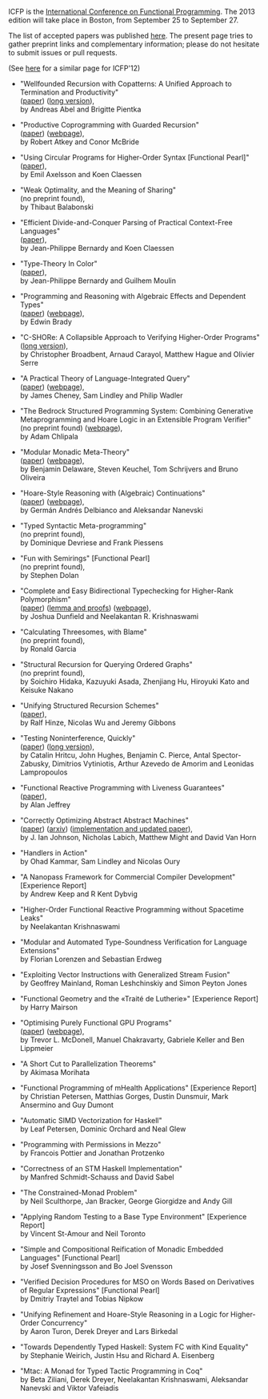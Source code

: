 ICFP is the [International Conference on Functional Programming](http://icfpconference.org/).
The 2013 edition will take place in Boston, from September 25 to September 27.

The list of accepted papers was published [here](http://icfpconference.org/icfp2013/accepted.html). The present page tries to gather preprint links and complementary information; please do not hesitate to submit issues or pull requests.

(See [here](https://github.com/technogeeky/icfp12-paper-links) for a similar page for ICFP'12)

- "Wellfounded Recursion with Copatterns: A Unified Approach to Termination and Productivity"  
  ([paper](http://www.cs.mcgill.ca/~bpientka/papers/icfp13.pdf))
  ([long version](http://www.tcs.ifi.lmu.de/~abel/icfp13-long.pdf)),  
  by Andreas Abel and Brigitte Pientka

- "Productive Coprogramming with Guarded Recursion"  
  ([paper](http://bentnib.org/productive.pdf))
  ([webpage](http://bentnib.org/posts/2013-03-29-productive-coprogramming.html)),  
  by Robert Atkey and Conor McBride

- "Using Circular Programs for Higher-Order Syntax [Functional Pearl]"  
  ([paper](http://www.cse.chalmers.se/~emax/documents/axelsson2013using_DRAFT.pdf)),  
  by Emil Axelsson and Koen Claessen

- "Weak Optimality, and the Meaning of Sharing"  
  (no preprint found),  
  by Thibaut Balabonski

- "Efficient Divide-and-Conquer Parsing of Practical Context-Free Languages"  
  ([paper](http://www.cse.chalmers.se/~bernardy/PP.pdf)),  
  by Jean-Philippe Bernardy and Koen Claessen

- "Type-Theory In Color"  
  ([paper](http://www.cse.chalmers.se/~bernardy/CCCC.pdf)),  
  by Jean-Philippe Bernardy and Guilhem Moulin

- "Programming and Reasoning with Algebraic Effects and Dependent Types"  
  ([paper](http://www.cs.st-andrews.ac.uk/~eb/drafts/effects.pdf))
  ([webpage](http://edwinb.wordpress.com/2013/03/28/programming-and-reasoning-with-algebraic-effects-and-dependent-types/)),  
   by Edwin Brady

- "C-SHORe: A Collapsible Approach to Verifying Higher-Order Programs"  
  ([long version](http://www.cs.rhul.ac.uk/~hague/files/papers/icfp13-long.pdf)),  
  by Christopher Broadbent, Arnaud Carayol, Matthew Hague and Olivier Serre

- "A Practical Theory of Language-Integrated Query"  
  ([paper](http://homepages.inf.ed.ac.uk/jcheney/linq/linq.pdf))
  ([webpage](http://homepages.inf.ed.ac.uk/jcheney/linq/)),  
  by James Cheney, Sam Lindley and Philip Wadler

- "The Bedrock Structured Programming System: Combining Generative Metaprogramming and Hoare Logic in an Extensible Program Verifier"  
  (no preprint found)
  ([webpage](http://adam.chlipala.net/papers/BedrockICFP13/)),  
  by Adam Chlipala

- "Modular Monadic Meta-Theory"  
  ([paper](http://ropas.snu.ac.kr/%7Ebruno/papers/3MT.pdf))
  ([webpage](http://www.cs.utexas.edu/~bendy/3MT/)),  
  by Benjamin Delaware, Steven Keuchel, Tom Schrijvers and Bruno Oliveira

- "Hoare-Style Reasoning with (Algebraic) Continuations"  
  ([paper](http://software.imdea.org/~germand/pubs/httcc-ext.pdf))
  ([webpage](http://software.imdea.org/~germand/HTTcc/)),  
  by Germán Andrés Delbianco and Aleksandar Nanevski

- "Typed Syntactic Meta-programming"  
  (no preprint found),  
  by Dominique Devriese and Frank Piessens

- "Fun with Semirings" [Functional Pearl]  
  (no preprint found),  
  by Stephen Dolan

- "Complete and Easy Bidirectional Typechecking for Higher-Rank Polymorphism"  
  ([paper](http://www.cs.cmu.edu/~joshuad/papers/bidir/Dunfield13_bidir_submitted.pdf))
  ([lemma and proofs](http://www.cs.cmu.edu/~joshuad/papers/bidir/Dunfield13_bidir_submitted_proofs.pdf))
  ([webpage](http://www.cs.cmu.edu/~joshuad/papers/bidir/)),  
  by Joshua Dunfield and Neelakantan R. Krishnaswami

- "Calculating Threesomes, with Blame"  
  (no preprint found),  
  by Ronald Garcia

- "Structural Recursion for Querying Ordered Graphs"  
  (no preprint found),  
  by Soichiro Hidaka, Kazuyuki Asada, Zhenjiang Hu, Hiroyuki Kato and Keisuke Nakano

- "Unifying Structured Recursion Schemes"  
  ([paper](http://www.cs.ox.ac.uk/people/jeremy.gibbons/publications/urs.pdf)),  
  by Ralf Hinze, Nicolas Wu and Jeremy Gibbons

- "Testing Noninterference, Quickly"  
  ([paper](http://research.microsoft.com/en-us/people/dimitris/safeqc-picopaper.pdf))
  ([long version](http://www.crash-safe.org/sites/default/files/testing-noninterference-draft-full_0.pdf)),  
  by Catalin Hritcu, John Hughes, Benjamin C. Pierce, Antal Spector-Zabusky, Dimitrios Vytiniotis, Arthur Azevedo de Amorim and Leonidas Lampropoulos

- "Functional Reactive Programming with Liveness Guarantees"  
  ([paper](http://ect.bell-labs.com/who/ajeffrey/papers/icfp13.pdf)),  
   by Alan Jeffrey

- "Correctly Optimizing Abstract Abstract Machines"  
  ([paper](http://www.ccs.neu.edu/home/ianj/coaam-draft.pdf))
  ([arxiv](http://arxiv.org/abs/1211.3722))
  ([implementation and updated paper](https://github.com/dvanhorn/oaam)),  
  by J. Ian Johnson, Nicholas Labich, Matthew Might and David Van Horn

- "Handlers in Action"  
  by Ohad Kammar, Sam Lindley and Nicolas Oury

- "A Nanopass Framework for Commercial Compiler Development" [Experience Report]  
  by Andrew Keep and R Kent Dybvig

- "Higher-Order Functional Reactive Programming without Spacetime Leaks"  
  by Neelakantan Krishnaswami

- "Modular and Automated Type-Soundness Verification for Language Extensions"  
  by Florian Lorenzen and Sebastian Erdweg

- "Exploiting Vector Instructions with Generalized Stream Fusion"  
  by Geoffrey Mainland, Roman Leshchinskiy and Simon Peyton Jones

- "Functional Geometry and the «Traité de Lutherie»" [Experience Report]  
  by Harry Mairson

- "Optimising Purely Functional GPU Programs"  
  ([paper](http://www.cse.unsw.edu.au/~chak/papers/acc-optim.pdf))
  ([webpage](http://www.cse.unsw.edu.au/~chak/papers/MCKL13.html)),  
  by Trevor L. McDonell, Manuel Chakravarty, Gabriele Keller and Ben Lippmeier

- "A Short Cut to Parallelization Theorems"  
  by Akimasa Morihata

- "Functional Programming of mHealth Applications" [Experience Report]  
  by Christian Petersen, Matthias Gorges, Dustin Dunsmuir, Mark Ansermino and Guy Dumont

- "Automatic SIMD Vectorization for Haskell"  
  by Leaf Petersen, Dominic Orchard and Neal Glew

- "Programming with Permissions in Mezzo"  
  by  Francois Pottier and Jonathan Protzenko

- "Correctness of an STM Haskell Implementation"  
  by Manfred Schmidt-Schauss and David Sabel

- "The Constrained-Monad Problem"  
  by Neil Sculthorpe, Jan Bracker, George Giorgidze and Andy Gill

- "Applying Random Testing to a Base Type Environment" [Experience Report]  
  by Vincent St-Amour and Neil Toronto

- "Simple and Compositional Reification of Monadic Embedded Languages" [Functional Pearl]  
  by Josef Svenningsson and Bo Joel Svensson

- "Verified Decision Procedures for MSO on Words Based on Derivatives of Regular Expressions" [Functional Pearl]  
  by Dmitriy Traytel and Tobias Nipkow

- "Unifying Refinement and Hoare-Style Reasoning in a Logic for Higher-Order Concurrency"  
  by Aaron Turon, Derek Dreyer and Lars Birkedal

- "Towards Dependently Typed Haskell: System FC with Kind Equality"  
  by Stephanie Weirich, Justin Hsu and Richard A. Eisenberg

- "Mtac: A Monad for Typed Tactic Programming in Coq"  
  by Beta Ziliani, Derek Dreyer, Neelakantan Krishnaswami, Aleksandar Nanevski and Viktor Vafeiadis
